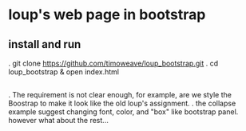 # loup's web page in bootstrap

## install and run
. git clone https://github.com/timoweave/loup_bootstrap.git
. cd loup_bootstrap & open index.html


##
. The requirement is not clear enough, for example, are we style the Boostrap to make it look like the old loup's
assignment.
. the collapse example suggest changing font, color, and "box" like bootstrap panel. however what about the rest...
